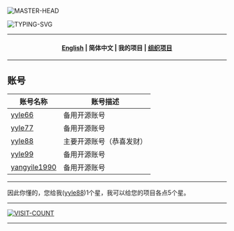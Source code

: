 ![MASTER-HEAD](https://user-images.githubusercontent.com/74038190/213910845-af37a709-8995-40d6-be59-724526e3c3d7.gif)

![TYPING-SVG](https://readme-typing-svg.demolab.com?font=Fira+Code&size=33&pause=1000&color=EBE912&width=999&lines=Hi+there+%F0%9F%91%8B%2C+Welcome+to+my+Page+%F0%9F%91%8B%2C+I'm+yyle88)

---

<h4 align="center"><a href="./OTHERS.md">English</a> | <strong>简体中文</strong> | <strong>我的项目</strong> | <a href="./profile/README.zh.md">组织项目</a></h4>

---

## 账号

| 账号名称                                            | 账号描述         |
|-------------------------------------------------|--------------|
| [yyle66](https://github.com/yyle66)             | 备用开源账号       |
| [yyle77](https://github.com/yyle77)             | 备用开源账号       |
| [yyle88](https://github.com/yyle88)             | 主要开源账号（恭喜发财） |
| [yyle99](https://github.com/yyle99)             | 备用开源账号       |
| [yangyile1990](https://github.com/yangyile1990) | 备用开源账号       |

---

因此你懂的，您给我([yyle88](https://github.com/yyle88))1个星，我可以给您的项目各点5个星。

---

[![VISIT-COUNT](https://visitcount.itsvg.in/api?id=yyle88&label=profile-views&pretty=true)](https://visitcount.itsvg.in)

---
